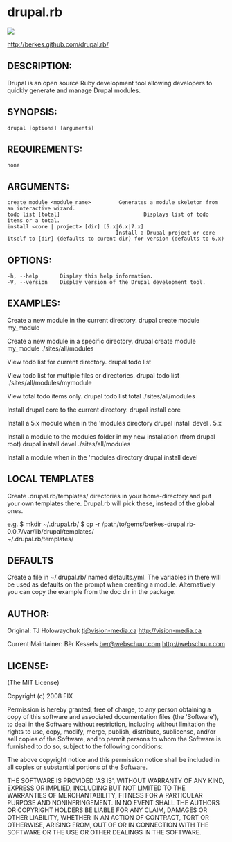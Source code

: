 # drupal.rb

[![](http://stillmaintained.com/user/project.png)](http://stillmaintained.com/user/project)

http://berkes.github.com/drupal.rb/

## DESCRIPTION:

Drupal is an open source Ruby development tool allowing developers 
to quickly generate and manage Drupal modules.

## SYNOPSIS:

	drupal [options] [arguments]

## REQUIREMENTS:

	none

## ARGUMENTS:

	create module <module_name>   		Generates a module skeleton from an interactive wizard.
	todo list [total]    				  		Displays list of todo items or a total.
	install <core | project> [dir] [5.x|6.x|7.x]
                                       Install a Drupal project or core itself to [dir] (defaults to curent dir) for version (defaults to 6.x)

## OPTIONS:

 	-h, --help       Display this help information.
 	-V, --version    Display version of the Drupal development tool.

## EXAMPLES:

  Create a new module in the current directory.
    drupal create module my_module

  Create a new module in a specific directory.
     drupal create module my_module ./sites/all/modules

  View todo list for current directory.
     drupal todo list

  View todo list for multiple files or directories.
     drupal todo list ./sites/all/modules/mymodule 

  View total todo items only.
     drupal todo list total ./sites/all/modules

  Install drupal core to the current directory.
     drupal install core

  Install a 5.x module when in the 'modules directory
     drupal install devel . 5.x

  Install a module to the modules folder in my new installation (from drupal root)
     drupal install devel ./sites/all/modules
    
  Install a module when in the 'modules directory
     drupal install devel

## LOCAL TEMPLATES

  Create .drupal.rb/templates/ directories in your home-directory and put your
  own templates there. Drupal.rb will pick these, instead of the global ones.

  e.g. $ mkdir ~/.drupal.rb/
       $ cp -r /path/to/gems/berkes-drupal.rb-0.0.7/var/lib/drupal/templates/ \
         ~/.drupal.rb/templates/
         
## DEFAULTS
  Create a file in ~/.drupal.rb/ named defaults.yml. The variables in there will
  be used as defaults on the prompt when creating a module.
  Alternatively you can copy the example from the doc dir in the package. 

## AUTHOR:

Original:
  TJ Holowaychuk 
  tj@vision-media.ca
  http://vision-media.ca

Current Maintainer:
  Bèr Kessels
  ber@webschuur.com 
  http://webschuur.com

## LICENSE:

(The MIT License)

Copyright (c) 2008 FIX

Permission is hereby granted, free of charge, to any person obtaining
a copy of this software and associated documentation files (the
'Software'), to deal in the Software without restriction, including
without limitation the rights to use, copy, modify, merge, publish,
distribute, sublicense, and/or sell copies of the Software, and to
permit persons to whom the Software is furnished to do so, subject to
the following conditions:

The above copyright notice and this permission notice shall be
included in all copies or substantial portions of the Software.

THE SOFTWARE IS PROVIDED 'AS IS', WITHOUT WARRANTY OF ANY KIND,
EXPRESS OR IMPLIED, INCLUDING BUT NOT LIMITED TO THE WARRANTIES OF
MERCHANTABILITY, FITNESS FOR A PARTICULAR PURPOSE AND NONINFRINGEMENT.
IN NO EVENT SHALL THE AUTHORS OR COPYRIGHT HOLDERS BE LIABLE FOR ANY
CLAIM, DAMAGES OR OTHER LIABILITY, WHETHER IN AN ACTION OF CONTRACT,
TORT OR OTHERWISE, ARISING FROM, OUT OF OR IN CONNECTION WITH THE
SOFTWARE OR THE USE OR OTHER DEALINGS IN THE SOFTWARE.
